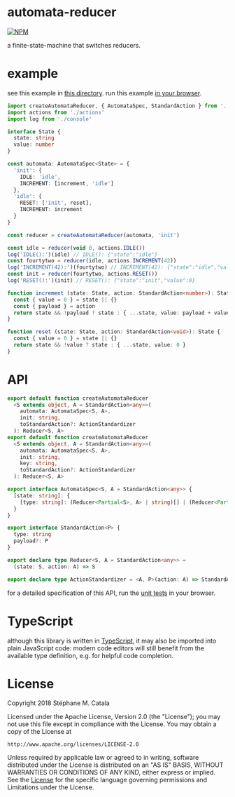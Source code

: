 # automata-reducer
[![NPM](https://nodei.co/npm/automata-reducer.png?compact=true)](https://nodei.co/npm/automata-reducer/)

a finite-state-machine that switches reducers.

# example
see this example in [this directory](./example/index.ts).
run this example [in your browser](https://cdn.rawgit.com/ZenyWay/automata-reducer/v2.0.0/example/index.html).

```ts
import createAutomataReducer, { AutomataSpec, StandardAction } from '../src/'
import actions from './actions'
import log from './console'

interface State {
  state: string
  value: number
}

const automata: AutomataSpec<State> = {
  'init': {
    IDLE: 'idle',
    INCREMENT: [increment, 'idle']
  },
  'idle': {
    RESET: ['init', reset],
    INCREMENT: increment
  }
}

const reducer = createAutomataReducer(automata, 'init')

const idle = reducer(void 0, actions.IDLE())
log('IDLE():')(idle) // IDLE(): {"state":"idle"}
const fourtytwo = reducer(idle, actions.INCREMENT(42))
log('INCREMENT(42):')(fourtytwo) // INCREMENT(42): {"state":"idle","value":42}
const init = reducer(fourtytwo, actions.RESET())
log('RESET():')(init) // RESET(): {"state":"init","value":0}

function increment (state: State, action: StandardAction<number>): State {
  const { value = 0 } = state || {}
  const { payload } = action
  return state && !payload ? state : { ...state, value: payload + value }
}

function reset (state: State, action: StandardAction<void>): State {
  const { value = 0 } = state || {}
  return state && !value ? state : { ...state, value: 0 }
}
```

# API
```ts
export default function createAutomataReducer
  <S extends object, A = StandardAction<any>>(
    automata: AutomataSpec<S, A>,
    init: string,
    toStandardAction?: ActionStandardizer
  ): Reducer<S, A>
export default function createAutomataReducer
  <S extends object, A = StandardAction<any>>(
    automata: AutomataSpec<S, A>,
    init: string,
    key: string,
    toStandardAction?: ActionStandardizer
  ): Reducer<S, A>

export interface AutomataSpec<S, A = StandardAction<any>> {
  [state: string]: {
    [type: string]: (Reducer<Partial<S>, A> | string)[] | (Reducer<Partial<S>, A> | string)
  }
}

export interface StandardAction<P> {
  type: string
  payload?: P
}

export declare type Reducer<S, A = StandardAction<any>> =
  (state: S, action: A) => S

export declare type ActionStandardizer = <A, P>(action: A) => StandardAction<P>
```
for a detailed specification of this API,
run the [unit tests](https://cdn.rawgit.com/ZenyWay/automata-reducer/v2.0.0/spec/web/index.html)
in your browser.

# TypeScript
although this library is written in [TypeScript](https://www.typescriptlang.org),
it may also be imported into plain JavaScript code:
modern code editors will still benefit from the available type definition,
e.g. for helpful code completion.

# License
Copyright 2018 Stéphane M. Catala

Licensed under the Apache License, Version 2.0 (the "License");
you may not use this file except in compliance with the License.
You may obtain a copy of the License at

    http://www.apache.org/licenses/LICENSE-2.0

Unless required by applicable law or agreed to in writing, software
distributed under the License is distributed on an "AS IS" BASIS,
WITHOUT WARRANTIES OR CONDITIONS OF ANY KIND, either express or implied.
See the [License](./LICENSE) for the specific language governing permissions and
Limitations under the License.
